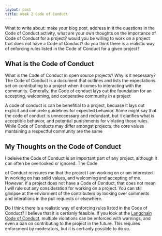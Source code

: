 ```yaml
---
layout: post
title: Week 2 Code of Conduct
---
```


What to write about:
make your blog post, address in it the questions in the Code of Conduct activity, what are your own thoughts on the importance of Code of Conduct for a project? 
would you be willing to work on a project that does not have a Code of Conduct? 
do you think there is a realistic way of enforcing rules listed in the Code of Conduct for a given project?


## What is the Code of Conduct

What is the Code of Conduct in open source projects? Why is it necessary? The Code of Conduct is a document that outlines and lists the expectations set on contributing to a project when it comes to interacting with the community. Generally, the Code of conduct lays out the foundation for an accepting, welcoming, and cooperative community in a project

A code of conduct is can be benefitial to a project, becuase it lays out explicit and concrete guidelines for expected behavior. Some might say that the code of conduct is unneccessary and redundant, but it clarifies what is acceptible behavior, and potential punishments for violating those rules. While Code of Conducts may differ amongst projects, the core values mantaining a respectful community are the same

## My Thoughts on the Code of Conduct

I beleive the Code of Conduct is an important part of any project, although it can often be overlooked or ignored. The Code 
<!--more-->
of Conduct reinsures me that the project I am working on or am interested in working on has solid values, and welcoming and accepting of me. However, if a project does not have a Code of Conduct, that does not mean I will rule out any consideration for working on a project. You can still glimpse at the enviorment of the contributers by looking over comments and interations in the pull requests or elsewhere.

Do I think there is a realistic way of enforcing rules listed in the Code of Conduct? I believe that it is certianly feasible. If you look at the [Langchain Code of Conduct](https://github.com/langchain-ai/langchain?tab=coc-ov-file), multiple violations can be enforced with warnings, and even a ban on contributing to the project in the future. This requires enforcment by moderators, but it is certianly possible to do so.
